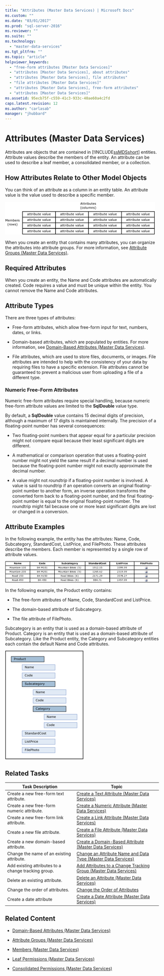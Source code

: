 ```yaml
---
title: "Attributes (Master Data Services) | Microsoft Docs"
ms.custom: ""
ms.date: "03/01/2017"
ms.prod: "sql-server-2016"
ms.reviewer: ""
ms.suite: ""
ms.technology: 
  - "master-data-services"
ms.tgt_pltfrm: ""
ms.topic: "article"
helpviewer_keywords: 
  - "free-form attributes [Master Data Services]"
  - "attributes [Master Data Services], about attributes"
  - "attributes [Master Data Services], file attributes"
  - "file attributes [Master Data Services]"
  - "attributes [Master Data Services], free-form attributes"
  - "attributes [Master Data Services]"
ms.assetid: 95ecb75f-c559-41c3-933c-40ae60a4c2fd
caps.latest.revision: 12
ms.author: "carlasab"
manager: "jhubbard"
---
```

# Attributes (Master Data Services)
  Attributes are objects that are contained in [!INCLUDE[ssMDSshort](../a9notintoc/includes/ssmdsshort-md.md)] entities. Attribute values describe the members of the entity. An attribute can be used to describe a leaf member, a consolidated member, or a collection.  
  
## How Attributes Relate to Other Model Objects  
 You can think of an attribute as a column in an entity table. An attribute value is the value used to describe a specific member.  
  
 ![Master Data Services Entity Represented as Table](../master-data-services/media/mds-conc-entity-table.gif "Master Data Services Entity Represented as Table")  
  
 When you create an entity that contains many attributes, you can organize the attributes into attribute groups. For more information, see [Attribute Groups &#40;Master Data Services&#41;](../master-data-services/attribute-groups-master-data-services.md).  
  
## Required Attributes  
 When you create an entity, the Name and Code attributes are automatically created. Code requires a value and must be unique within the entity. You cannot remove the Name and Code attributes.  
  
## Attribute Types  
 There are three types of attributes:  
  
-   Free-form attributes, which allow free-form input for text, numbers, dates, or links.  
  
-   Domain-based attributes, which are populated by entities. For more information, see [Domain-Based Attributes &#40;Master Data Services&#41;](../master-data-services/domain-based-attributes-master-data-services.md).  
  
-   File attributes, which are used to store files, documents, or images. File attributes are intended to help with the consistency of your data by requiring files to have a specific extension. File attributes cannot be guaranteed to prevent a malicious user from uploading a file of a different type.  
  
### Numeric Free-Form Attributes  
 Numeric free-form attributes require special handling, because numeric free-form attribute values are limited to the **SqlDouble** value type.  
  
 By default, a **SqlDouble** value contains 15 decimal digits of precision, although a maximum of 17 digits is maintained internally. The precision of a floating-point number has several consequences:  
  
-   Two floating-point numbers that appear equal for a particular precision might not compare equal because their least significant digits are different.  
  
-   A mathematical or comparison operation that uses a floating-point number might not yield the same result if a decimal number is used because the floating-point number might not exactly approximate the decimal number.  
  
-   A value might not *roundtrip* if a floating-point number is involved. A value is said to roundtrip if an operation converts an original floating-point number to another form, an inverse operation transforms the converted form back to a floating-point number, and the final floating-point number is equal to the original floating-point number. The roundtrip might fail because one or more least significant digits are lost or changed in a conversion.  
  
## Attribute Examples  
 In the following example, the entity has the attributes: Name, Code, Subcategory, StandardCost, ListPrice, and FilePhoto. These attributes describe the members. Each member is represented by a single row of attribute values.  
  
 ![Bike Product Entity Table](../master-data-services/media/mds-conc-entity-table-w-data.gif "Bike Product Entity Table")  
  
 In the following example, the Product entity contains:  
  
-   The free-form attributes of Name, Code, StandardCost and ListPrice.  
  
-   The domain-based attribute of Subcategory.  
  
-   The file attribute of FilePhoto.  
  
 Subcategory is an entity that is used as a domain-based attribute of Product. Category is an entity that is used as a domain-based attribute of Subcategory. Like the Product entity, the Category and Subcategory entities each contain the default Name and Code attributes.  
  
 ![Product Entity Tree Structure](../master-data-services/media/mds-conc-entity-ui.gif "Product Entity Tree Structure")  
  
## Related Tasks  
  
|Task Description|Topic|  
|----------------------|-----------|  
|Create a new free-form text attribute.|[Create a Text Attribute &#40;Master Data Services&#41;](../master-data-services/create-a-text-attribute-master-data-services.md)|  
|Create a new free-form numeric attribute.|[Create a Numeric Attribute &#40;Master Data Services&#41;](../master-data-services/create-a-numeric-attribute-master-data-services.md)|  
|Create a new free-form link attribute.|[Create a Link Attribute &#40;Master Data Services&#41;](../master-data-services/create-a-link-attribute-master-data-services.md)|  
|Create a new file attribute.|[Create a File Attribute &#40;Master Data Services&#41;](../master-data-services/create-a-file-attribute-master-data-services.md)|  
|Create a new domain-based attribute.|[Create a Domain-Based Attribute &#40;Master Data Services&#41;](../master-data-services/create-a-domain-based-attribute-master-data-services.md)|  
|Change the name of an existing attribute.|[Change an Attribute Name and Data Type &#40;Master Data Services&#41;](../master-data-services/change-an-attribute-name-and-data-type-master-data-services.md)|  
|Add existing attributes to a change tracking group.|[Add Attributes to a Change Tracking Group &#40;Master Data Services&#41;](../Topic/Add%20Attributes%20to%20a%20Change%20Tracking%20Group%20\(Master%20Data%20Services\).md)|  
|Delete an existing attribute.|[Delete an Attribute &#40;Master Data Services&#41;](../master-data-services/delete-an-attribute-master-data-services.md)|  
|Change the order of attributes.|[Change the Order of Attributes](../master-data-services/change-the-order-of-attributes.md)|  
|Create a date attribute|[Create a Date Attribute &#40;Master Data Services&#41;](../master-data-services/create-a-date-attribute-master-data-services.md)|  
  
## Related Content  
  
-   [Domain-Based Attributes &#40;Master Data Services&#41;](../master-data-services/domain-based-attributes-master-data-services.md)  
  
-   [Attribute Groups &#40;Master Data Services&#41;](../master-data-services/attribute-groups-master-data-services.md)  
  
-   [Members &#40;Master Data Services&#41;](../master-data-services/members-master-data-services.md)  
  
-   [Leaf Permissions &#40;Master Data Services&#41;](../master-data-services/leaf-permissions-master-data-services.md)  
  
-   [Consolidated Permissions &#40;Master Data Services&#41;](../Topic/Consolidated%20Permissions%20\(Master%20Data%20Services\).md)  
  
  